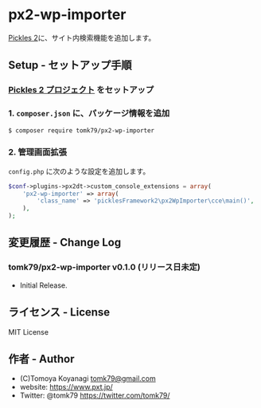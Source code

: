 # px2-wp-importer

[Pickles 2](https://pickles2.com/)に、サイト内検索機能を追加します。

## Setup - セットアップ手順

### [Pickles 2 プロジェクト](https://pickles2.com/) をセットアップ

### 1. `composer.json` に、パッケージ情報を追加

```bash
$ composer require tomk79/px2-wp-importer
```

### 2. 管理画面拡張

`config.php` に次のような設定を追加します。

```php
$conf->plugins->px2dt->custom_console_extensions = array(
    'px2-wp-importer' => array(
        'class_name' => 'picklesFramework2\px2WpImporter\cce\main()',
    ),
);
```


## 変更履歴 - Change Log

### tomk79/px2-wp-importer v0.1.0 (リリース日未定)

- Initial Release.


## ライセンス - License

MIT License


## 作者 - Author

- (C)Tomoya Koyanagi <tomk79@gmail.com>
- website: <https://www.pxt.jp/>
- Twitter: @tomk79 <https://twitter.com/tomk79/>
